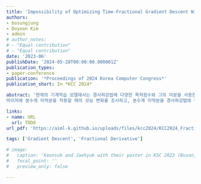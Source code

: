 ```yaml
---
title: 'Impossibility of Optimizing Time-Fractional Gradient Descent With a Convex Function As the Objective Function'
authors:
- bosungjung
- Doyoon Kim
- admin
# author_notes:
# - "Equal contribution"
# - "Equal contribution"
date: '2023-06'
publishDate: '2024-05-28T00:00:00.000001Z'
publication_types:
- paper-conference
publication: '*Proceedings of 2024 Korea Computer Congress*'
publication_short: In *KCC 2024*

abstract: '현재의 기계학습 모델에서는 경사하강법에 다양한 목적함수와 그의 미분을 사용한다. 일부 연구는 목적함수와 옵티
마이저에 분수계 미적분을 적용할 때의 성능 변화를 조사하고, 분수계 미적분을 경사하강법에 적용하였을 때 특정 조건 하에서 극솟값이 없음을 보이며 그 필요성을 주장하고 있다. 본 논문에서는 볼록함수에 시계열 분수계 경사하강법을 적용하여 알고리즘화하였고, 최솟값으로의 최적화가 불가능하단 것을 가장 간단한 볼록함수에 적용하여 수학적으로 증 명하고 실험으로 검증하였다. 이러한 결과는 분수계 미적분을 사용하는 모델의 최적화 가능성을 보장하기 위해 주어진 목적함수에 대해서 추가적인 수학적 분석이 필요함을 시사한다.'

links:
- name: URL
  url: TODO
url_pdf: 'https://aiml-k.github.io/uploads/files/kcc2024/KCC2024_FractionalDerivative_JKL.pdf'

tags: ['Gradient Descent', 'Fractional Derivative']

# image:
#   caption: 'Keunsuk and Jaehyuk with their poster in KSC 2023 (Busan, South Korea)'
#   focal_point: ''
#   preview_only: false

---
```



